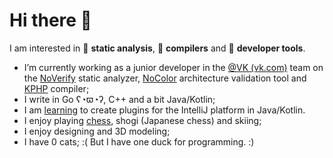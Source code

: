 # Hi there :wave:

I am interested in :pencil: **static analysis**, :hammer: **compilers** and :wrench: **developer tools**.

- I’m currently working as a junior developer in the [@VK (vk.com)](https://github.com/VKCOM/) team on the [NoVerify](https://github.com/VKCOM/noverify) static analyzer, [NoColor](https://github.com/VKCOM/nocolor) architecture validation tool and [KPHP](https://github.com/VKCOM/kphp) compiler;
- I write in Go ʕ◔ϖ◔ʔ, C++ and a bit Java/Kotlin;
- I am [learning](https://github.com/i582/nocolor-phpstorm) to create plugins for the IntelliJ platform in Java/Kotlin.
- I enjoy playing [chess](https://lichess.org/@/Makhneff), shogi (Japanese chess) and skiing;
- I enjoy designing and 3D modeling;
- I have 0 cats; :( But I have one duck for programming. :)
